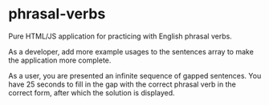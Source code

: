 # phrasal-verbs
Pure HTML/JS application for practicing with English phrasal verbs.

As a developer, add more example usages to the sentences array to make the application more complete.

As a user, you are presented an infinite sequence of gapped sentences. You have 25 seconds to fill in the gap with the correct phrasal verb in the correct form, after which the solution is displayed.
